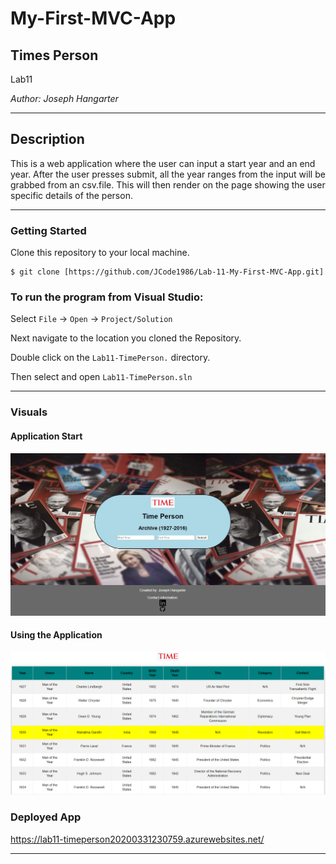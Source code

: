 # My-First-MVC-App

## Times Person

Lab11

*Author: Joseph Hangarter*

----

## Description
This is a web application where the user can input a start year and an end year. After the user presses submit, all the year ranges from the input will be grabbed from an csv.file. This will then render on the page showing the user specific details of the person.

---

### Getting Started
Clone this repository to your local machine.

```
$ git clone [https://github.com/JCode1986/Lab-11-My-First-MVC-App.git]
```

### To run the program from Visual Studio:
Select ```File``` -> ```Open``` -> ```Project/Solution```

Next navigate to the location you cloned the Repository.

Double click on the ```Lab11-TimePerson.``` directory.

Then select and open ```Lab11-TimePerson.sln```

---

### Visuals

#### Application Start
![Image 1](images/home.png)
#### Using the Application
![Image 1](images/results.png)

### Deployed App
https://lab11-timeperson20200331230759.azurewebsites.net/

------------------------------
